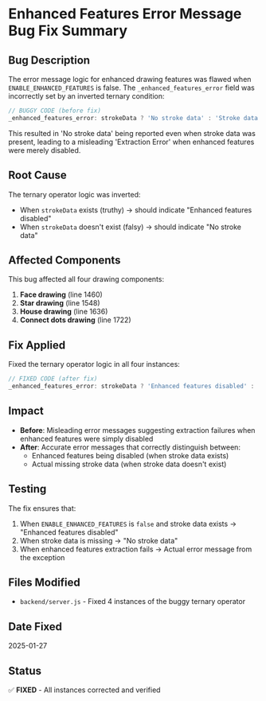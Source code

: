 # Enhanced Features Error Message Bug Fix Summary

## Bug Description

The error message logic for enhanced drawing features was flawed when `ENABLE_ENHANCED_FEATURES` is false. The `_enhanced_features_error` field was incorrectly set by an inverted ternary condition:

```javascript
// BUGGY CODE (before fix)
_enhanced_features_error: strokeData ? 'No stroke data' : 'Stroke data extraction failed'
```

This resulted in 'No stroke data' being reported even when stroke data was present, leading to a misleading 'Extraction Error' when enhanced features were merely disabled.

## Root Cause

The ternary operator logic was inverted:
- When `strokeData` exists (truthy) → should indicate "Enhanced features disabled" 
- When `strokeData` doesn't exist (falsy) → should indicate "No stroke data"

## Affected Components

This bug affected all four drawing components:
1. **Face drawing** (line 1460)
2. **Star drawing** (line 1548) 
3. **House drawing** (line 1636)
4. **Connect dots drawing** (line 1722)

## Fix Applied

Fixed the ternary operator logic in all four instances:

```javascript
// FIXED CODE (after fix)
_enhanced_features_error: strokeData ? 'Enhanced features disabled' : 'No stroke data'
```

## Impact

- **Before**: Misleading error messages suggesting extraction failures when enhanced features were simply disabled
- **After**: Accurate error messages that correctly distinguish between:
  - Enhanced features being disabled (when stroke data exists)
  - Actual missing stroke data (when stroke data doesn't exist)

## Testing

The fix ensures that:
1. When `ENABLE_ENHANCED_FEATURES` is `false` and stroke data exists → "Enhanced features disabled"
2. When stroke data is missing → "No stroke data"
3. When enhanced features extraction fails → Actual error message from the exception

## Files Modified

- `backend/server.js` - Fixed 4 instances of the buggy ternary operator

## Date Fixed

2025-01-27

## Status

✅ **FIXED** - All instances corrected and verified 